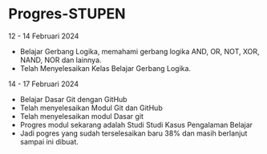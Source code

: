 # Progres-STUPEN

12 - 14 Februari 2024
* Belajar Gerbang Logika, memahami gerbang logika AND, OR, NOT, XOR, NAND, NOR dan lainnya.
* Telah Menyelesaikan Kelas Belajar Gerbang Logika.

14 - 17 Februari 2024
* Belajar Dasar Git dengan GitHub
* Telah menyelesaikan Modul Git dan GitHub
* Telah menyelesaikan modul Dasar git
* Progres modul sekarang adalah Studi Studi Kasus Pengalaman Belajar
* Jadi pogres yang sudah terselesaikan baru 38% dan masih berlanjut sampai ini dibuat.
